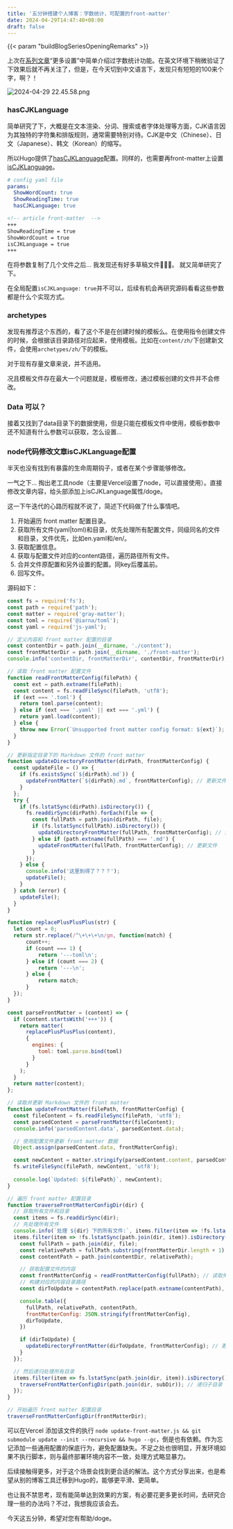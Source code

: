 ```yaml
---
title: '五分钟搭建个人博客：字数统计，可配置的front-matter'
date: 2024-04-29T14:47:40+08:00
draft: false
---
```

{{< param "buildBlogSeriesOpeningRemarks" >}}

上次在[系列文章](/zh/series/五分钟搭建个人博客/)“更多设置”中简单介绍过字数统计功能。在英文环境下稍微验证了下效果后就不再关注了，但是，在今天切到中文语言下，发现只有短短的100来个字，啊？！

![ 2024-04-29 22.45.58.png](https://s2.loli.net/2024/04/29/nR1P2IgWKtZQHFs.png)

### hasCJKLanguage
简单研究了下，大概是在文本渲染、分词、搜索或者字体处理等方面，CJK语言因为其独特的字符集和排版规则，通常需要特别对待。CJK是中文（Chinese）、日文（Japanese）、韩文（Korean）的缩写。

所以Hugo提供了[hasCJKLanguage](https://gohugo.io/getting-started/configuration/#hascjklanguage)配置。同样的，也需要再front-matter上设置[isCJKLanguage](https://gohugo.io/content-management/front-matter/#iscjklanguage)。
```yaml
# config yaml file
params:
  ShowWordCount: true
  ShowReadingTime: true
  hasCJKLanguage: true
```
```md
<!-- article front-matter  -->
+++
ShowReadingTime = true
ShowWordCount = true
isCJKLanguage = true
+++
```

在将参数复制了几个文件之后... 我发现还有好多草稿文件🤦🏻‍♀️。
就又简单研究了下。

在全局配置`isCJKLanguage: true`并不可以，后续有机会再研究源码看看这些参数都是什么个实现方式。

### archetypes
发现有推荐这个东西的，看了这个不是在创建时候的模板么。在使用指令创建文件的时候，会根据该目录路径对应起来，使用模板。比如在`content/zh/`下创建新文件，会使用`archetypes/zh/`下的模板。

对于现有存量文章来说，并不适用。

况且模板文件存在最大一个问题就是，模板修改，通过模板创建的文件并不会修改。

### Data 可以？
接着又找到了data目录下的数据使用，但是只能在模板文件中使用，模板参数中还不知道有什么参数可以获取，怎么设置...

### node代码修改文章isCJKLanguage配置
半天也没有找到有暴露的生命周期钩子，或者在某个步骤能够修改。

一气之下... 掏出老工具node（主要是Vercel设置了node，可以直接使用）。直接修改文章内容，给头部添加上isCJKLanguage属性/doge。

这一下午迭代的心路历程就不说了，简述下代码做了什么事情吧。

1. 开始遍历 front matter 配置目录。
1. 获取所有文件(yaml|toml)和目录，优先处理所有配置文件，同级同名的文件和目录，文件优先，比如en.yaml和/en/。
1. 获取配置信息。
1. 获取与配置文件对应的content路径，遍历路径所有文件。
1. 合并文件原配置和另外设置的配置。同key后覆盖前。
1. 回写文件。

源码如下：
```javascript
const fs = require('fs');
const path = require('path');
const matter = require('gray-matter');
const toml = require('@iarna/toml');
const yaml = require('js-yaml');

// 定义内容和 front matter 配置的目录
const contentDir = path.join(__dirname, './content');
const frontMatterDir = path.join(__dirname, './front-matter');
console.info('contentDir, frontMatterDir', contentDir, frontMatterDir);

// 读取 front matter 配置文件
function readFrontMatterConfig(filePath) {
  const ext = path.extname(filePath);
  const content = fs.readFileSync(filePath, 'utf8');
  if (ext === '.toml') {
    return toml.parse(content);
  } else if (ext === '.yaml' || ext === '.yml') {
    return yaml.load(content);
  } else {
    throw new Error(`Unsupported front matter config format: ${ext}`);
  }
}

// 更新指定目录下的 Markdown 文件的 front matter
function updateDirectoryFrontMatter(dirPath, frontMatterConfig) {
  const updateFile = () => {
    if (fs.existsSync(`${dirPath}.md`)) {
      updateFrontMatter(`${dirPath}.md`, frontMatterConfig); // 更新文件
    }
  };
  try {
    if (fs.lstatSync(dirPath).isDirectory()) {
      fs.readdirSync(dirPath).forEach(file => {
        const fullPath = path.join(dirPath, file);
        if (fs.lstatSync(fullPath).isDirectory()) {
          updateDirectoryFrontMatter(fullPath, frontMatterConfig); // 递归子目录
        } else if (path.extname(fullPath) === '.md') {
          updateFrontMatter(fullPath, frontMatterConfig); // 更新文件
        }
      });
    } else {
      console.info('这里到得了？？？');
      updateFile();
    }
  } catch (error) {
    updateFile();
  }
}

function replacePlusPlusPlus(str) {
  let count = 0;
  return str.replace(/^\+\+\+\n/gm, function(match) {
      count++;
      if (count === 1) {
          return '---toml\n';
      } else if (count === 2) {
          return '---\n';
      } else {
          return match;
      }
  });
}

const parseFrontMatter = (content) => {
  if (content.startsWith('+++')) {
    return matter(
      replacePlusPlusPlus(content),
      {
        engines: {
          toml: toml.parse.bind(toml)
        }
      }
    );
  }
  return matter(content);
};

// 读取并更新 Markdown 文件的 front matter
function updateFrontMatter(filePath, frontMatterConfig) {
  const fileContent = fs.readFileSync(filePath, 'utf8');
  const parsedContent = parseFrontMatter(fileContent);
  console.info('parsedContent.data', parsedContent.data);

  // 使用配置文件更新 front matter 数据
  Object.assign(parsedContent.data, frontMatterConfig);

  const newContent = matter.stringify(parsedContent.content, parsedContent.data);
  fs.writeFileSync(filePath, newContent, 'utf8');
  
  console.log(`Updated: ${filePath}`, newContent);
}

// 遍历 front matter 配置目录
function traverseFrontMatterConfigDir(dir) {
  // 获取所有文件和目录
  const items = fs.readdirSync(dir);
  // 先处理所有文件
  console.info(`处理 ${dir} 下的所有文件:`, items.filter(item => !fs.lstatSync(path.join(dir, item)).isDirectory()));
  items.filter(item => !fs.lstatSync(path.join(dir, item)).isDirectory()).forEach(file => {
    const fullPath = path.join(dir, file);
    const relativePath = fullPath.substring(frontMatterDir.length + 1);
    const contentPath = path.join(contentDir, relativePath);

    // 获取配置文件的内容
    const frontMatterConfig = readFrontMatterConfig(fullPath); // 读取失败
    // 构建对应的内容目录路径
    const dirToUpdate = contentPath.replace(path.extname(contentPath), '');

    console.table({
      fullPath, relativePath, contentPath,
      frontMatterConfig: JSON.stringify(frontMatterConfig),
      dirToUpdate,
    })

    if (dirToUpdate) {
      updateDirectoryFrontMatter(dirToUpdate, frontMatterConfig); // 更新对应目录
    }
  });

  // 然后递归处理所有目录
  items.filter(item => fs.lstatSync(path.join(dir, item)).isDirectory()).forEach(subDir => {
    traverseFrontMatterConfigDir(path.join(dir, subDir)); // 递归子目录
  });
}

// 开始遍历 front matter 配置目录
traverseFrontMatterConfigDir(frontMatterDir);

```


可以在Vercel 添加该文件的执行 `node update-front-matter.js && git submodule update --init --recursive && hugo --gc`，倒是也有依赖。作为忘记添加一些通用配置的保底行为，避免配置缺失。不足之处也很明显，开发环境如果不执行脚本，则与最终部署环境内容不一致，处理方式略显暴力。

后续接触得更多，对于这个场景会找到更合适的解法。这个方式分享出来，也是希望从别的博客工具迁移到Hugo的，能够更平滑、更简单。

也让我不禁思考，现有能简单达到效果的方案，有必要花更多更长时间，去研究合理一些的办法吗？不过，我想我应该会去。

今天这五分钟，希望对您有帮助/doge。


